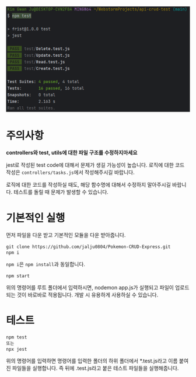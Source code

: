 ![img.png](img.png)
# 주의사항
**controllers와 test, utils에 대한 파일 구조를 수정하지마세요**

jest로 작성된 test code에 대해서 문제가 생길 가능성이 높습니다. 로직에 대한 코드 작성은 `controllers/tasks.js`에서 작성해주시길 바랍니다.

로직에 대한 코드를 작성하실 때도, 해당 함수명에 대해서 수정하지 말아주시길 바랍니다.
테스트를 돌릴 때 문제가 발생할 수 있습니다.

# 기본적인 실행
먼저 파일을 다운 받고 기본적인 모듈을 다운 받아줍니다.
```
git clone https://github.com/jalju0804/Pokemon-CRUD-Express.git
npm i
```
`npm i`은 `npm install`과 동일합니다.

```
npm start
```
위의 명령어를 루트 폴더에서 입력하시면, nodemon app.js가 실행되고 파일이 업로드 되는 것이 바로바로 적용됩니다. 개발 시 유용하게 사용하실 수 있습니다.

# 테스트

```
npm test
또는
npx jest
```
위의 명령어를 입력하면 명령어를 입력한 폴더의 하위 폴더에서 *.test.js라고 이름 붙여진 파일들을 실행합니다. 즉 뒤에 .test.js라고 붙은 테스트 파일들을 실행해줍니다.

